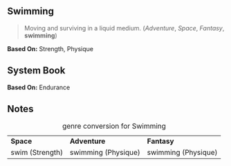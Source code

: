 Swimming
--------

> Moving and surviving in a liquid medium. (_Adventure_, _Space_, _Fantasy_, __swimming__)

__Based On:__ <span title='Space'>Strength</span>, <span title='Adventure & Fantasy'>Physique</span>

System Book
-----------

__Based On:__ <span title='System Book'>Endurance</span>

Notes
-----

<table>
<caption>genre conversion for Swimming</caption>
<tr><td><strong>Space</strong></td><td><strong>Adventure</strong></td><td><strong>Fantasy</strong></td></tr>
<tr><td>swim (Strength)</td><td>swimming (Physique)</td><td>swimming (Physique)</td></tr>
</table>
